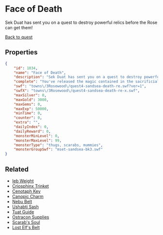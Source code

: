 # Face of Death

Sek Duat has sent you on a quest to destroy powerful relics before the Rose can get them!

[Back to quest](../quests.md)

## Properties

```json
{
    "id": 1034,
    "name": "Face of Death",
    "description": "Sek Duat has sent you on a quest to destroy powerful relics before the Rose can get them!",
    "complete": "You've released the magic contained in the sacrificial crystal! That's good... right?",
    "swf": "towns\/3Rosewood\/quest4-sandsea-death-re.swf?ver=1",
    "swfX": "towns\/3Rosewood\/quest4-sandsea-death-re-x.swf",
    "maxSilver": 0,
    "maxGold": 3000,
    "maxGems": 0,
    "maxExp": 50000,
    "minTime": 0,
    "counter": 0,
    "extra": "",
    "dailyIndex": 0,
    "dailyReward": 0,
    "monsterMinLevel": 0,
    "monsterMaxLevel": 99,
    "monsterType": "thugs, scarabs, mummies",
    "monsterGroupSwf": "mset-sandsea-bk3.swf"
}
```

## Related

- [Ieb Weight](../items/9305-ieb-weight.md)
- [Criosphinx Trinket](../items/9306-criosphinx-trinket.md)
- [Cenotaph Key](../items/9307-cenotaph-key.md)
- [Canopic Charm](../items/9308-canopic-charm.md)
- [Nebu Belt](../items/9309-nebu-belt.md)
- [Ushabti Sash](../items/9310-ushabti-sash.md)
- [Tuat Guide](../items/9311-tuat-guide.md)
- [Ostracon Supplies](../items/9312-ostracon-supplies.md)
- [Scarab's Soul](../items/19617-scarab-s-soul.md)
- [Lost Elf's Belt](../items/19618-lost-elf-s-belt.md)

